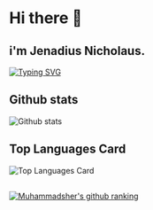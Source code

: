 # Hi there 👋

## i'm Jenadius Nicholaus.

[![Typing SVG](https://readme-typing-svg.herokuapp.com/?lines=Love+Learning+New+Things;Love+Computer+Tech+As+A+Whole)](https://git.io/typing-svg)
## Github stats
![Github stats](https://github-readme-stats.vercel.app/api?username=jenadiusnicholaus&theme=highcontrast&show_icons=true&count_private=true) 
## Top Languages Card
![Top Languages Card](https://github-readme-stats.vercel.app/api/top-langs/?username=jenadiusnicholaus&theme=radical&layout=compact)
## 
[![Muhammadsher's github ranking](https://github-readme-ranking.vercel.app/api/rank?username=jenadiusnicholaus&country_code=tanzania&theme=dark)](https://github.com/Muhammadsher/github-readme-ranking)



<!-- 
## I’m currently learning 

- 👯 I’m looking to collaborate on big projects in Javacrpts, python , flutter 
- 💬 Ask me about 
/github/release/babel/babel
![alt text](/github/release/babel/babel)


- 📫 How to reach me: ...
- 😄 Pronouns: ... -->
<!-- - ⚡ Fun fact: ... -->


